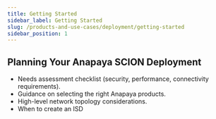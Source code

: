 ```yaml
---
title: Getting Started
sidebar_label: Getting Started
slug: /products-and-use-cases/deployment/getting-started
sidebar_position: 1
---
```


## Planning Your Anapaya SCION Deployment

- Needs assessment checklist (security, performance, connectivity requirements).
- Guidance on selecting the right Anapaya products.
- High-level network topology considerations.
- When to create an ISD
